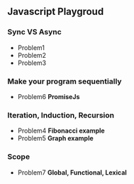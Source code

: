 ## Javascript Playgroud

### Sync VS Async

* Problem1 
* Problem2
* Problem3


### Make your program sequentially 
* Problem6 **PromiseJs**

### Iteration, Induction, Recursion
* Problem4 **Fibonacci example**
* Problem5 **Graph example**


### Scope
* Problem7 **Global, Functional, Lexical**
